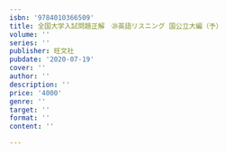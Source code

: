 ```yaml
---
isbn: '9784010366509'
title: 全国大学入試問題正解　⑳英語リスニング 国公立大編（予）
volume: ''
series: ''
publisher: 旺文社
pubdate: '2020-07-19'
cover: ''
author: ''
description: ''
price: '4000'
genre: ''
target: ''
format: ''
content: ''

---
```

